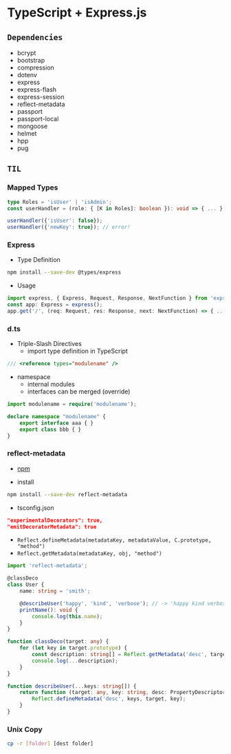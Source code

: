 # TypeScript + Express.js

## `Dependencies`

-   bcrypt
-   bootstrap
-   compression
-   dotenv
-   express
-   express-flash
-   express-session
-   reflect-metadata
-   passport
-   passport-local
-   mongoose
-   helmet
-   hpp
-   pug

## `TIL`

### Mapped Types

```typescript
type Roles = 'isUser' | 'isAdmin';
const userHandler = (role: { [K in Roles]: boolean }): void => { ... };

userHandler({'isUser': false});
userHandler({'newKey': true}); // error!
```

### Express

-   Type Definition

```bash
npm install --save-dev @types/express
```

-   Usage

```TypeScript
import express, { Express, Request, Response, NextFunction } from 'express';
const app: Express = express();
app.get('/', (req: Request, res: Response, next: NextFunction) => { ... });
```

### d.ts

-   Triple-Slash Directives
    -   import type definition in TypeScript

```typescript
/// <reference types="modulename" />
```

-   namespace
    -   internal modules
    -   interfaces can be merged (override)

```typescript
import modulename = require('modulename');

declare namespace "modulename" {
    export interface aaa { }
    export class bbb { }
}
```

### reflect-metadata

-   [npm](https://www.npmjs.com/package/reflect-metadata)

-   install

```bash
npm install --save-dev reflect-metadata
```

-   tsconfig.json

```json
"experimentalDecorators": true,
"emitDecoratorMetadata": true
```

-   `Reflect.defineMetadata(metadataKey, metadataValue, C.prototype, "method")`
-   `Reflect.getMetadata(metadataKey, obj, "method")`

```TypeScript
import 'reflect-metadata';

@classDeco
class User {
    name: string = 'smith';

    @describeUser('happy', 'kind', 'verbose'); // -> 'happy kind verbose'
    printName(): void {
        console.log(this.name);
    }
}

function classDeco(target: any) {
    for (let key in target.prototype) {
        const description: string[] = Reflect.getMetadata('desc', target.prototype, key) || [];
        console.log(...description);
    }
}

function describeUser(...keys: string[]) {
    return function (target: any, key: string, desc: PropertyDescriptor) {
        Reflect.defineMetadata('desc', keys, target, key);
    }
}
```

### Unix Copy

```bash
cp -r [folder] [dest folder]
```
